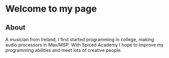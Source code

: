 # Welcome to my page

## About

A musician from Ireland, I first started programming in college, making audio processors in Max/MSP. With Spiced Academy I hope to improve my programming abilities and meet lots of creative people.
